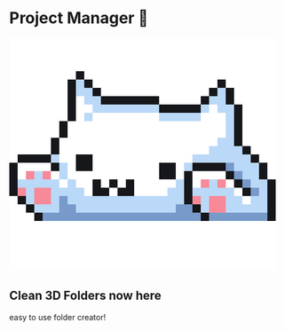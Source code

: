 # Project Manager :floppy_disk:

![cat](cat.gif)

## Clean 3D Folders now here

easy to use folder creator!